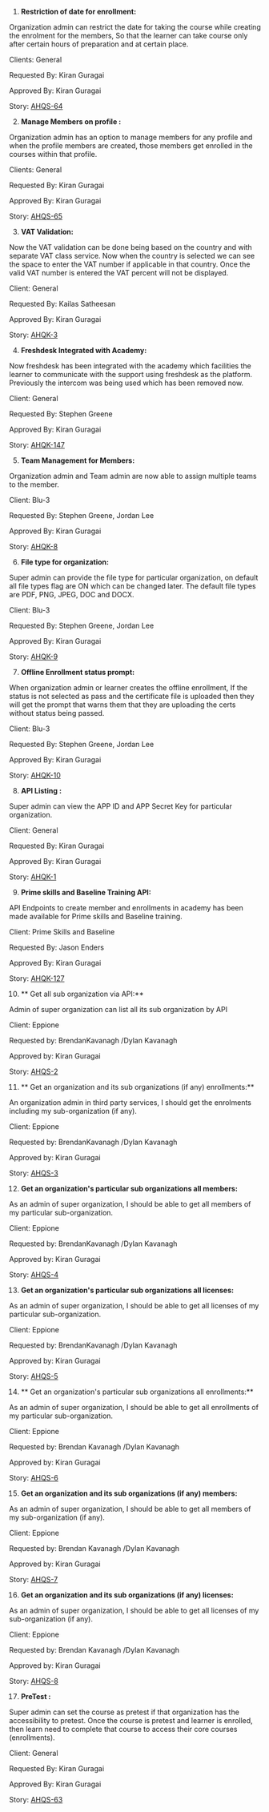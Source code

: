 1. **Restriction of date for enrollment:**

Organization admin can restrict the date for taking the course while creating the enrolment for the members, So that the learner can take course only after certain hours of preparation and at certain place.

Clients: General

Requested By: Kiran Guragai

Approved By: Kiran Guragai

Story: [AHQS-64](https://olivemedia.atlassian.net/browse/AHQS-64)

2. **Manage Members on profile :**

Organization admin has an option to manage members for any profile and when the profile members are created, those members get enrolled in the courses within that profile.

Clients: General

Requested By: Kiran Guragai

Approved By: Kiran Guragai

Story: [AHQS-65](https://olivemedia.atlassian.net/browse/AHQS-65)



3. **VAT Validation:**

Now the VAT validation can be done being based on the country and with separate VAT class service. Now when the country is selected we can see the space to enter the VAT number if applicable in that country. Once the valid VAT number is entered the VAT percent will not be displayed.

Client: General

Requested By: Kailas Satheesan

Approved By: Kiran Guragai

Story: [AHQK-3](https://olivemedia.atlassian.net/browse/AHQK-3)

4. **Freshdesk Integrated with Academy:**

Now freshdesk has been integrated with the academy which facilities the learner to communicate with the support using freshdesk as the platform. Previously the intercom was being used which has been removed now.

Client: General

Requested By: Stephen Greene

Approved By: Kiran Guragai

Story: [AHQK-147](https://olivemedia.atlassian.net/browse/AHQK-147)



5. **Team Management for Members:**

Organization admin and Team admin are now able to assign multiple teams to the member.

Client: Blu-3

Requested By: Stephen Greene, Jordan Lee

Approved By: Kiran Guragai

Story: [AHQK-8](https://olivemedia.atlassian.net/browse/AHQK-8)

6. **File type for organization:**

Super admin can provide the file type for particular organization, on default all file types flag are ON which can be changed later. The default file types are PDF, PNG, JPEG, DOC and DOCX.

Client: Blu-3

Requested By: Stephen Greene, Jordan Lee

Approved By: Kiran Guragai

Story: [AHQK-9](https://olivemedia.atlassian.net/browse/AHQK-9)

7. **Offline Enrollment status prompt:**

When organization admin or learner creates the offline enrollment, If the status is not selected as pass and the certificate file is uploaded then they will get the prompt that warns them that they are uploading the certs without status being passed.

Client: Blu-3

Requested By: Stephen Greene, Jordan Lee

Approved By: Kiran Guragai

Story: [AHQK-10](https://olivemedia.atlassian.net/browse/AHQK-10)



8. **API Listing :**

Super admin can view the APP ID and APP Secret Key for particular organization.

Client: General

Requested By: Kiran Guragai

Approved By: Kiran Guragai

Story: [AHQK-1](https://olivemedia.atlassian.net/browse/AHQK-1)

9. **Prime skills and Baseline Training API:**

API Endpoints to create member and enrollments in academy has been made available for Prime skills and Baseline training.

Client: Prime Skills and Baseline

Requested By: Jason Enders

Approved By: Kiran Guragai

Story: [AHQK-127](https://olivemedia.atlassian.net/browse/AHQK-127)

10. ** Get all sub organization via API:**

Admin of super organization can list all its sub organization by API

Client: Eppione

Requested by: BrendanKavanagh /Dylan Kavanagh

Approved by: Kiran Guragai

Story: [AHQS-2](https://olivemedia.atlassian.net/browse/AHQS-2)

11. ** Get an organization and its sub organizations (if any) enrollments:**

An organization admin in third party services, I should get the enrolments including my sub-organization (if any).

Client: Eppione

Requested by: BrendanKavanagh /Dylan Kavanagh

Approved by: Kiran Guragai

Story: [AHQS-3](https://olivemedia.atlassian.net/browse/AHQS-3)

12. **Get an organization&#39;s particular sub organizations all members:**

As an admin of super organization, I should be able to get all members of my particular sub-organization.

Client: Eppione

Requested by: BrendanKavanagh /Dylan Kavanagh

Approved by: Kiran Guragai

Story: [AHQS-4](https://olivemedia.atlassian.net/browse/AHQS-4)

13. **Get an organization&#39;s particular sub organizations all licenses:**

As an admin of super organization, I should be able to get all licenses of my particular sub-organization.

Client: Eppione

Requested by: BrendanKavanagh /Dylan Kavanagh

Approved by: Kiran Guragai

Story: [AHQS-5](https://olivemedia.atlassian.net/browse/AHQS-5)

14. ** Get an organization&#39;s particular sub organizations all enrollments:**

As an admin of super organization, I should be able to get all enrollments of my particular sub-organization.

Client: Eppione

Requested by: Brendan Kavanagh /Dylan Kavanagh

Approved by: Kiran Guragai

Story: [AHQS-6](https://olivemedia.atlassian.net/browse/AHQS-6)

15. **Get an organization and its sub organizations (if any) members:**

As an admin of super organization, I should be able to get all members of my sub-organization (if any).

Client: Eppione

Requested by: Brendan Kavanagh /Dylan Kavanagh

Approved by: Kiran Guragai

Story: [AHQS-7](https://olivemedia.atlassian.net/browse/AHQS-7)

16. **Get an organization and its sub organizations (if any) licenses:**

As an admin of super organization, I should be able to get all licenses of my sub-organization (if any).

Client: Eppione

Requested by: Brendan Kavanagh /Dylan Kavanagh

Approved by: Kiran Guragai

Story: [AHQS-8](https://olivemedia.atlassian.net/browse/AHQS-8)

17. **PreTest :**

Super admin can set the course as pretest if that organization has the accessibility to pretest. Once the course is pretest and learner is enrolled, then learn need to complete that course to access their core courses (enrollments).

Client: General

Requested By: Kiran Guragai

Approved By: Kiran Guragai

Story: [AHQS-63](https://olivemedia.atlassian.net/browse/AHQS-63)